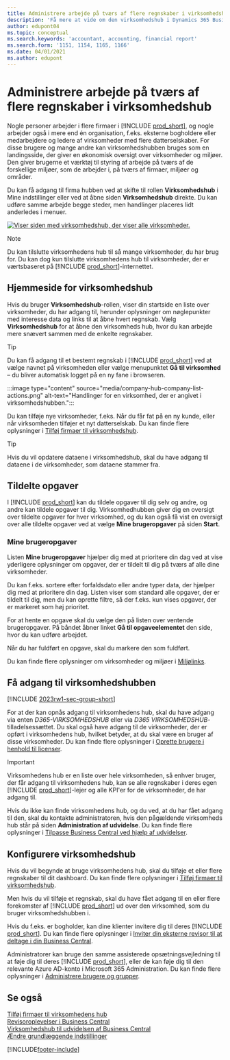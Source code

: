 ```yaml
---
title: Administrere arbejde på tværs af flere regnskaber i virksomhedshub
description: 'Få mere at vide om den virksomhedshub i Dynamics 365 Business Central, som du bruger til at styre dit arbejde på tværs af flere regnskaber.'
author: edupont04
ms.topic: conceptual
ms.search.keywords: 'accountant, accounting, financial report'
ms.search.form: '1151, 1154, 1165, 1166'
ms.date: 04/01/2021
ms.author: edupont
---
```


# <a name="manage-work-across-multiple-companies-in-the-company-hub"></a><a name="manage-work-across-multiple-companies-in-the-company-hub"></a><a name="manage-work-across-multiple-companies-in-the-company-hub"></a>Administrere arbejde på tværs af flere regnskaber i virksomhedshub

Nogle personer arbejder i flere firmaer i [!INCLUDE [prod_short](includes/prod_short.md)], og nogle arbejder også i mere end én organisation, f.eks. eksterne bogholdere eller medarbejdere og ledere af virksomheder med flere datterselskaber. For disse brugere og mange andre kan virksomhedshubben bruges som en landingsside, der giver en økonomisk oversigt over virksomheder og miljøer. Den giver brugerne et værktøj til styring af arbejde på tværs af de forskellige miljøer, som de arbejder i, på tværs af firmaer, miljøer og områder.  

Du kan få adgang til firma hubben ved at skifte til rollen **Virksomhedshub** i Mine indstillinger eller ved at åbne siden **Virksomhedshub** direkte. Du kan udføre samme arbejde begge steder, men handlinger placeres lidt anderledes i menuer.  

[![Viser siden med virksomhedshub, der viser alle virksomheder.](media/company-hub.png)](media/company-hub.png#lightbox)  

> [!NOTE]
> Du kan tilslutte virksomhedens hub til så mange virksomheder, du har brug for. Du kan dog kun tilslutte virksomhedens hub til virksomheder, der er værtsbaseret på [!INCLUDE [prod_short](includes/prod_short.md)]-internettet.

## <a name="company-hub-home-page"></a><a name="company-hub-home-page"></a><a name="company-hub-home-page"></a>Hjemmeside for virksomhedshub

Hvis du bruger **Virksomhedshub**-rollen, viser din startside en liste over virksomheder, du har adgang til, herunder oplysninger om nøglepunkter med interesse data og links til at åbne hvert regnskab. <!--You can customize the dashboard to show the data points that you want to see by adding or removing columns. For example, you might want to see taxes that are due, how many open sales documents each company has, or the number of purchase invoices that are due next week. You can configure the view to suit your needs. If you have added many companies, you can use filters to sort your view.--> Vælg **Virksomhedshub** for at åbne den virksomheds hub, hvor du kan arbejde mere snævert sammen med de enkelte regnskaber.  

> [!TIP]
> Du kan få adgang til et bestemt regnskab i [!INCLUDE [prod_short](includes/prod_short.md)] ved at vælge navnet på virksomheden eller vælge menupunktet **Gå til virksomhed** – du bliver automatisk logget på en ny fane i browseren.

:::image type="content" source="media/company-hub-company-list-actions.png" alt-text="Handlinger for en virksomhed, der er angivet i virksomhedshubben.":::

Du kan tilføje nye virksomheder, f.eks. Når du får fat på en ny kunde, eller når virksomheden tilføjer et nyt datterselskab. Du kan finde flere oplysninger i [Tilføj firmaer til virksomhedshub](company-hub-add-company.md).  

> [!TIP]
> Hvis du vil opdatere dataene i virksomhedshub, skal du have adgang til dataene i de virksomheder, som dataene stammer fra.

<!--## Company details

In the **Company Hub** page, you can see more information about each company by choosing the name of the company that you want to learn more about. This opens the **Company Details** pane, where you can see additional information, such as the following:  

* Cash account balances  
* Cash flow forecast  
* Overdue purchase invoices  
* Overdue sales invoices  

> [!TIP]
> You can launch predefined Excel workbooks from the **Reports** tab in the ribbon. These Excel workbooks are designed as ready-to-print key financial statements and reports, but you can also modify them to fit your needs. For more information, see [Analyzing Financial Statements in Microsoft Excel](finance-analyze-excel.md).  

Otherwise, close the details pane and continue to the next company.  -->

## <a name="assigned-tasks"></a><a name="assigned-tasks"></a><a name="assigned-tasks"></a>Tildelte opgaver

I [!INCLUDE [prod_short](includes/prod_short.md)] kan du tildele opgaver til dig selv og andre, og andre kan tildele opgaver til dig. Virksomhedhubben giver dig en oversigt over tildelte opgaver for hver virksomhed, og du kan også få vist en oversigt over alle tildelte opgaver ved at vælge **Mine brugeropgaver** på siden **Start**.  

<!--In the client company, you also have cues that call out tasks assigned to you in this particular client.  -->

### <a name="my-user-tasks"></a><a name="my-user-tasks"></a><a name="my-user-tasks"></a>Mine brugeropgaver

Listen **Mine brugeropgaver** hjælper dig med at prioritere din dag ved at vise yderligere oplysninger om opgaver, der er tildelt til dig på tværs af alle dine virksomheder.  

Du kan f.eks. sortere efter forfaldsdato eller andre typer data, der hjælper dig med at prioritere din dag. Listen viser som standard alle opgaver, der er tildelt til dig, men du kan oprette filtre, så der f.eks. kun vises opgaver, der er markeret som høj prioritet.  

For at hente en opgave skal du vælge den på listen over ventende brugeropgaver. På båndet åbner linket **Gå til opgaveelementet** den side, hvor du kan udføre arbejdet.  

Når du har fuldført en opgave, skal du markere den som fuldført.  

Du kan finde flere oplysninger om virksomheder og miljøer i [Miljølinks](company-hub-add-company.md#environment-links).  

## <a name="access-the-company-hub"></a><a name="access-the-company-hub"></a><a name="access-the-company-hub"></a>Få adgang til virksomhedshubben

[!INCLUDE [2023rw1-sec-group-short](includes/2023rw1-sec-group-short.md)]

For at der kan opnås adgang til virksomhedens hub, skal du have adgang via enten *D365-VIRKSOMHEDSHUB* eller via *D365 VIRKSOMHEDSHUB*-tilladelsessættet. Du skal også have adgang til de virksomheder, der er opført i virksomhedens hub, hvilket betyder, at du skal være en bruger af disse virksomheder. Du kan finde flere oplysninger i [Oprette brugere i henhold til licenser](ui-how-users-permissions.md).  

> [!IMPORTANT]
> Virksomhedens hub er en liste over hele virksomheden, så enhver bruger, der får adgang til virksomhedens hub, kan se alle regnskaber i deres egen [!INCLUDE [prod_short](includes/prod_short.md)]-lejer og alle KPI'er for de virksomheder, de har adgang til.

Hvis du ikke kan finde virksomhedens hub, og du ved, at du har fået adgang til den, skal du kontakte administratoren, hvis den pågældende virksomheds hub står på siden **Administration af udvidelse**. Du kan finde flere oplysninger i [Tilpasse Business Central ved hjælp af udvidelser](ui-extensions.md).  

## <a name="set-up-the-company-hub"></a><a name="set-up-the-company-hub"></a><a name="set-up-the-company-hub"></a>Konfigurere virksomhedshub

Hvis du vil begynde at bruge virksomhedens hub, skal du tilføje et eller flere regnskaber til dit dashboard. Du kan finde flere oplysninger i [Tilføj firmaer til virksomhedshub](company-hub-add-company.md).  

Men hvis du vil tilføje et regnskab, skal du have fået adgang til en eller flere forekomster af [!INCLUDE [prod_short](includes/prod_short.md)] ud over den virksomhed, som du bruger virksomhedshubben i.  

Hvis du f.eks. er bogholder, kan dine klienter invitere dig til deres [!INCLUDE [prod_short](includes/prod_short.md)]. Du kan finde flere oplysninger i [Inviter din eksterne revisor til at deltage i din Business Central](finance-accounting.md#inviteaccountant).  

Administratorer kan bruge den samme assisterede opsætningsvejledning til at føje dig til deres [!INCLUDE [prod_short](includes/prod_short.md)], eller de kan føje dig til den relevante Azure AD-konto i Microsoft 365 Administration. Du kan finde flere oplysninger i [Administrere brugere og grupper](/microsoft-365/admin/add-users/?view=o365-worldwide&preserve-view=true).  

## <a name="see-also"></a><a name="see-also"></a><a name="see-also"></a>Se også

[Tilføj firmaer til virksomhedens hub](company-hub-add-company.md)  
[Revisoroplevelser i Business Central](finance-accounting.md)  
[Virksomhedshub til udvidelsen af Business Central](ui-extensions-company-hub.md)  
[Ændre grundlæggende indstillinger](ui-change-basic-settings.md)  


[!INCLUDE[footer-include](includes/footer-banner.md)]
